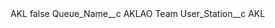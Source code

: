 <?xml version="1.0" encoding="UTF-8"?>
<CustomMetadata xmlns="http://soap.sforce.com/2006/04/metadata" xmlns:xsi="http://www.w3.org/2001/XMLSchema-instance" xmlns:xsd="http://www.w3.org/2001/XMLSchema">
    <label>AKL</label>
    <protected>false</protected>
    <values>
        <field>Queue_Name__c</field>
        <value xsi:type="xsd:string">AKLAO Team</value>
    </values>
    <values>
        <field>User_Station__c</field>
        <value xsi:type="xsd:string">AKL</value>
    </values>
</CustomMetadata>
